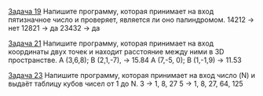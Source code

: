 [Задача 19](https://github.com/allseenn/cSharp/blob/main/03.Tasks/19/Program.cs)
Напишите программу, которая принимает на вход пятизначное число и проверяет, является ли оно палиндромом.
14212 -> нет
12821 -> да
23432 -> да

[Задача 21](https://github.com/allseenn/cSharp/blob/main/03.Tasks/21/Program.cs)
Напишите программу, которая принимает на вход координаты двух точек и находит расстояние между ними в 3D пространстве.
A (3,6,8); B (2,1,-7), -> 15.84
A (7,-5, 0); B (1,-1,9) -> 11.53

[Задача 23](https://github.com/allseenn/cSharp/blob/main/03.Tasks/23/Program.cs)
Напишите программу, которая принимает на вход число (N) и выдаёт таблицу кубов чисел от 1 до N.
3 -> 1, 8, 27
5 -> 1, 8, 27, 64, 125